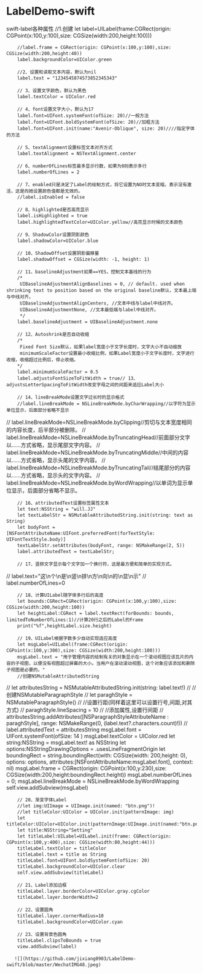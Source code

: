 # LabelDemo-swift
swift-label各种属性
 //1.创建
        let label=UILabel(frame:CGRect(origin: CGPoint(x:100,y:100),size: CGSize(width:200,height:100)))
        
        //label.frame = CGRect(origin: CGPoint(x:100,y:100),size: CGSize(width:200,height:40))
        label.backgroundColor=UIColor.green
        
        //2、设置和读取文本内容，默认为nil
        label.text = "1234545874573852345343"
        
        // 3、设置文字颜色，默认为黑色
        label.textColor = UIColor.red
        
        // 4、font设置文字大小，默认为17
        label.font=UIFont.systemFont(ofSize: 20)//一般方法
        label.font=UIFont.boldSystemFont(ofSize: 20)//加粗方法
        label.font=UIFont.init(name:"Avenir-Oblique", size: 20)////指定字体的方法
        
        // 5、textAlignment设置标签文本对齐方式
        label.textAlignment = NSTextAlignment.center
        
        // 6、numberOfLines标签最多显示行数，如果为0则表示多行
        label.numberOfLines = 2
        
        // 7、enabled只是决定了Label的绘制方式，将它设置为NO时文本变暗，表示没有激活，这是向她设置颜色值都是无效的。
        //label.isEnabled = false
        
        // 8、highlighted是否高亮显示
        label.isHighlighted = true
        label.highlightedTextColor=UIColor.yellow//高亮显示时候的文本颜色
       
        // 9、ShadowColor设置阴影颜色
        label.shadowColor=UIColor.blue
        
        // 10、ShadowOffset设置阴影偏移量
        label.shadowOffset = CGSize(width: -1, height: 1)
        
        // 11、baselineAdjustment如果==YES，控制文本基线的行为
        /*
         UIBaselineAdjustmentAlignBaselines = 0, // default. used when shrinking text to position based on the original baseline默认，文本最上端与中线对齐。
         UIBaselineAdjustmentAlignCenters, //文本中线与label中线对齐。
         UIBaselineAdjustmentNone, //文本最低端与label中线对齐。
         */
        label.baselineAdjustment = UIBaselineAdjustment.none
        
        // 12、Autoshrink是否自动收缩
        /*
         Fixed Font Size默认，如果label宽度小于文字长度时，文字大小不自动缩放
         minimumScaleFactor设置最小收缩比例，如果Label宽度小于文字长度时，文字进行收缩，收缩超过比例后，停止收缩。
        */
        label.minimumScaleFactor = 0.5
        label.adjustsFontSizeToFitWidth = true// 13、adjustsLetterSpacingToFitWidth改变字母之间的间距来适应Label大小
        
        // 14、lineBreakMode设置文字过长时的显示格式
        //label.lineBreakMode = NSLineBreakMode.byCharWrapping//以字符为显示单位显示，后面部分省略不显示
//        label.lineBreakMode=NSLineBreakMode.byClipping//剪切与文本宽度相同的内容长度，后半部分被删除。
//        label.lineBreakMode=NSLineBreakMode.byTruncatingHead//前面部分文字以……方式省略，显示尾部文字内容。
//        label.lineBreakMode=NSLineBreakMode.byTruncatingMiddle//中间的内容以……方式省略，显示头尾的文字内容。
//        label.lineBreakMode=NSLineBreakMode.byTruncatingTail//结尾部分的内容以……方式省略，显示头的文字内容。
//        label.lineBreakMode=NSLineBreakMode.byWordWrapping//以单词为显示单位显示，后面部分省略不显示。
        
        // 16、attributedText设置标签属性文本    
        let text:NSString = "will.JJ"
        let textLabelStr = NSMutableAttributedString.init(string: text as String)
        let bodyFont = [NSFontAttributeName:UIFont.preferredFont(forTextStyle: UIFontTextStyle.body)]
        textLabelStr.setAttributes(bodyFont, range: NSMakeRange(2, 5))
        label.attributedText = textLabelStr;
        
        // 17、竖排文字显示每个文字加一个换行符，这是最方便和简单的实现方式。
//        label.text="这\n个\n是\n竖\n排\n方\n向\n的\n显\n示"
//        label.numberOfLines=0
        
        // 18、计算UILabel随字体多行后的高度
        let bounds:CGRect=CGRect(origin: CGPoint(x:100,y:100),size: CGSize(width:200,height:100))
        let heightLabel:CGRect = label.textRect(forBounds: bounds, limitedToNumberOfLines:1)//计算20行之后的Label的Frame
        print("%f",heightLabel.size.height)
        
        // 19、UILabel根据字数多少自动实现适应高度
        let msgLabel=UILabel(frame:CGRect(origin: CGPoint(x:100,y:300),size: CGSize(width:200,height:100)))
        msgLabel.text = "用于管理内容的绘制有关的对象显示在一个滚动视图应该瓦片的内容的子视图，以便没有视图超过屏幕的大小。当用户在滚动滚动视图，这个对象应该添加和删除子视图是必要的。"
        //创建NSMutableAttributedString
//        let attributesString = NSMutableAttributedString.init(string: label.text!)
//        //创建NSMutableParagraphStyle
//        let paraghStyle = NSMutableParagraphStyle()
//        //设置行距(同样着这里可以设置行号,间距,对其方式)
//        paraghStyle.lineSpacing = 10
//        //添加属性,设置行间距
//        attributesString.addAttributes([NSParagraphStyleAttributeName : paraghStyle], range: NSMakeRange(0, (label.text?.characters.count)!))
//        label.attributedText = attributesString
        msgLabel.font = UIFont.systemFont(ofSize: 14
        )
        msgLabel.textColor = UIColor.red
        let string:NSString = msgLabel.text! as NSString
        let options:NSStringDrawingOptions = .usesLineFragmentOrigin
        let boundingRect = string.boundingRect(with: CGSize(width: 200,height: 0), options: options, attributes:[NSFontAttributeName:msgLabel.font], context: nil)
        msgLabel.frame = CGRect(origin: CGPoint(x:100,y:230),size: CGSize(width:200,height:boundingRect.height))
        msgLabel.numberOfLines = 0;
        msgLabel.lineBreakMode = NSLineBreakMode.byWordWrapping
        self.view.addSubview(msgLabel)
        
        // 20、渐变字体Label
        //let img:UIImage = UIImage.init(named: "btn.png")!
        //let titleColor:UIColor = UIColor.init(patternImage: img)
        let titleColor:UIColor=UIColor.init(patternImage:UIImage.init(named:"btn.png")!)
        let title:NSString="Setting"
        let titleLabel:UILabel=UILabel.init(frame: CGRect(origin: CGPoint(x:100,y:400),size: CGSize(width:80,height:44)))
        titleLabel.textColor = titleColor
        titleLabel.text = title as String
        titleLabel.font=UIFont.boldSystemFont(ofSize: 20)
        titleLabel.backgroundColor=UIColor.clear
        self.view.addSubview(titleLabel)
        
        // 21、Label添加边框
        titleLabel.layer.borderColor=UIColor.gray.cgColor
        titleLabel.layer.borderWidth=2
        
        // 22、设置圆角
        titleLabel.layer.cornerRadius=10
        titleLabel.backgroundColor=UIColor.cyan
        
        // 23、设置背景色圆角
        titleLabel.clipsToBounds = true
        view.addSubview(label)
        
       ![](https://github.com/jixiang0903/LabelDemo-swift/blob/master/WechatIMG48.jpeg)  
